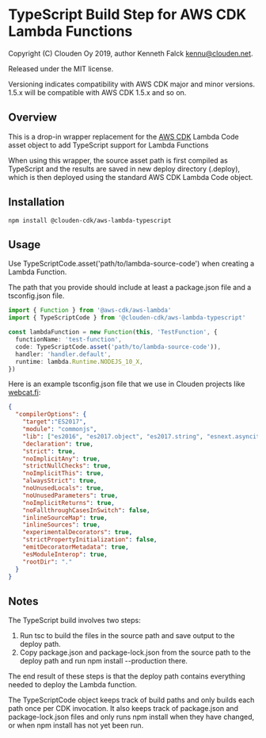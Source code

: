 # TypeScript Build Step for AWS CDK Lambda Functions

Copyright (C) Clouden Oy 2019, author Kenneth Falck <kennu@clouden.net>.

Released under the MIT license.

Versioning indicates compatibility with AWS CDK major and minor versions. 1.5.x will be compatible with AWS CDK 1.5.x and so on.

## Overview

This is a drop-in wrapper replacement for the [AWS CDK](https://github.com/aws/aws-cdk) Lambda Code asset object to add TypeScript support for Lambda Functions

When using this wrapper, the source asset path is first compiled as TypeScript and the results are saved in
new deploy directory (.deploy), which is then deployed using the standard AWS CDK Lambda Code object.

## Installation

    npm install @clouden-cdk/aws-lambda-typescript

## Usage

Use TypeScriptCode.asset('path/to/lambda-source-code') when creating a Lambda Function.

The path that you provide should include at least a package.json file and a tsconfig.json file.

```typescript
import { Function } from '@aws-cdk/aws-lambda'
import { TypeScriptCode } from '@clouden-cdk/aws-lambda-typescript'

const lambdaFunction = new Function(this, 'TestFunction', {
  functionName: 'test-function',
  code: TypeScriptCode.asset('path/to/lambda-source-code')),
  handler: 'handler.default',
  runtime: lambda.Runtime.NODEJS_10_X,
})
```

Here is an example tsconfig.json file that we use in Clouden projects like [webcat.fi](https://webcat.fi):

```json
{
  "compilerOptions": {
    "target":"ES2017",
    "module": "commonjs",
    "lib": ["es2016", "es2017.object", "es2017.string", "esnext.asynciterable"],
    "declaration": true,
    "strict": true,
    "noImplicitAny": true,
    "strictNullChecks": true,
    "noImplicitThis": true,
    "alwaysStrict": true,
    "noUnusedLocals": true,
    "noUnusedParameters": true,
    "noImplicitReturns": true,
    "noFallthroughCasesInSwitch": false,
    "inlineSourceMap": true,
    "inlineSources": true,
    "experimentalDecorators": true,
    "strictPropertyInitialization": false,
    "emitDecoratorMetadata": true,
    "esModuleInterop": true,
    "rootDir": "."
  }
}
```

## Notes

The TypeScript build involves two steps:

1. Run tsc to build the files in the source path and save output to the deploy path.
2. Copy package.json and package-lock.json from the source path to the deploy path and run npm install --production there.

The end result of these steps is that the deploy path contains everything needed to deploy the Lambda function.

The TypeScriptCode object keeps track of build paths and only builds each path once per
CDK invocation. It also keeps track of package.json and package-lock.json files and only
runs npm install when they have changed, or when npm install has not yet been run.
